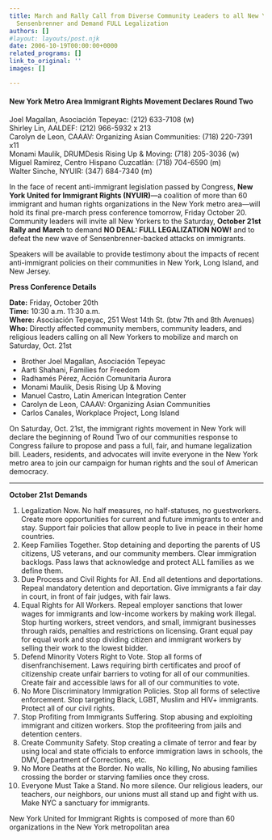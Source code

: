 ```yaml
---
title: March and Rally Call from Diverse Community Leaders to all New Yorkers to Defeat
  Sensenbrenner and Demand FULL Legalization
authors: []
#layout: layouts/post.njk
date: 2006-10-19T00:00:00+0000
related_programs: []
link_to_original: ''
images: []

---
```

#### New York Metro Area Immigrant Rights Movement Declares Round Two

Joel Magallan, Asociación Tepeyac: (212) 633-7108 (w)  
Shirley Lin, AALDEF: (212) 966-5932 x 213  
Carolyn de Leon, CAAAV: Organizing Asian Communities: (718) 220-7391 x11  
Monami Maulik, DRUMDesis Rising Up & Moving: (718) 205-3036 (w)  
Miguel Ramirez, Centro Hispano Cuzcatlán: (718) 704-6590 (m)  
Walter Sinche, NYUIR: (347) 684-7340 (m)

In the face of recent anti-immigrant legislation passed by Congress, **New York United for Immigrant Rights (NYUIR)**—a coalition of more than 60 immigrant and human rights organizations in the New York metro area—will hold its final pre-march press conference tomorrow, Friday October 20. Community leaders will invite all New Yorkers to the Saturday, **October 21st Rally and March** to demand **NO DEAL: FULL LEGALIZATION NOW!** and to defeat the new wave of Sensenbrenner-backed attacks on immigrants.

Speakers will be available to provide testimony about the impacts of recent anti-immigrant policies on their communities in New York, Long Island, and New Jersey.

**Press Conference Details**

**Date:** Friday, October 20th  
**Time:** 10:30 a.m. 11:30 a.m.  
**Where:** Asociación Tepeyac, 251 West 14th St. (btw 7th and 8th Avenues)  
**Who:** Directly affected community members, community leaders, and religious leaders calling on all New Yorkers to mobilize and march on Saturday, Oct. 21st

* Brother Joel Magallan, Asociación Tepeyac
* Aarti Shahani, Families for Freedom
* Radhamés Pérez, Acción Comunitaria Aurora
* Monami Maulik, Desis Rising Up & Moving
* Manuel Castro, Latin American Integration Center
* Carolyn de Leon, CAAAV: Organizing Asian Communities
* Carlos Canales, Workplace Project, Long Island

On Saturday, Oct. 21st, the immigrant rights movement in New York will declare the beginning of Round Two of our communities response to Congress failure to propose and pass a full, fair, and humane legalization bill. Leaders, residents, and advocates will invite everyone in the New York metro area to join our campaign for human rights and the soul of American democracy.

***

**October 21st Demands**

 1. Legalization Now. No half measures, no half-statuses, no guestworkers. Create more opportunities for current and future immigrants to enter and stay. Support fair policies that allow people to live in peace in their home countries.
 2. Keep Families Together. Stop detaining and deporting the parents of US citizens, US veterans, and our community members. Clear immigration backlogs. Pass laws that acknowledge and protect ALL families as we define them.
 3. Due Process and Civil Rights for All. End all detentions and deportations. Repeal mandatory detention and deportation. Give immigrants a fair day in court, in front of fair judges, with fair laws.
 4. Equal Rights for All Workers. Repeal employer sanctions that lower wages for immigrants and low-income workers by making work illegal. Stop hurting workers, street vendors, and small, immigrant businesses through raids, penalties and restrictions on licensing. Grant equal pay for equal work and stop dividing citizen and immigrant workers by selling their work to the lowest bidder.
 5. Defend Minority Voters Right to Vote. Stop all forms of disenfranchisement. Laws requiring birth certificates and proof of citizenship create unfair barriers to voting for all of our communities. Create fair and accessible laws for all of our communities to vote.
 6. No More Discriminatory Immigration Policies. Stop all forms of selective enforcement. Stop targeting Black, LGBT, Muslim and HIV+ immigrants. Protect all of our civil rights.
 7. Stop Profiting from Immigrants Suffering. Stop abusing and exploiting immigrant and citizen workers. Stop the profiteering from jails and detention centers.
 8. Create Community Safety. Stop creating a climate of terror and fear by using local and state officials to enforce immigration laws in schools, the DMV, Department of Corrections, etc.
 9. No More Deaths at the Border. No walls, No killing, No abusing families crossing the border or starving families once they cross.
10. Everyone Must Take a Stand. No more silence. Our religious leaders, our teachers, our neighbors, our unions must all stand up and fight with us. Make NYC a sanctuary for immigrants.

New York United for Immigrant Rights is composed of more than 60 organizations in the New York metropolitan area